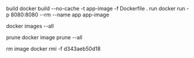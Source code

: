 build
docker build --no-cache -t app-image -f Dockerfile .
run
docker run -p 8080:8080 --rm --name app app-image

docker images --all

prune
docker image prune --all

rm image
docker rmi -f d343aeb50d18